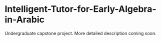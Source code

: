 # Intelligent-Tutor-for-Early-Algebra-in-Arabic
Undergraduate capstone project. More detailed description coming soon.
